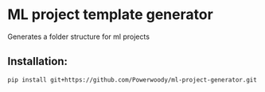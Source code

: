 # ML project  template generator

Generates a folder structure for ml projects

## Installation:

```bash
pip install git+https://github.com/Powerwoody/ml-project-generator.git
